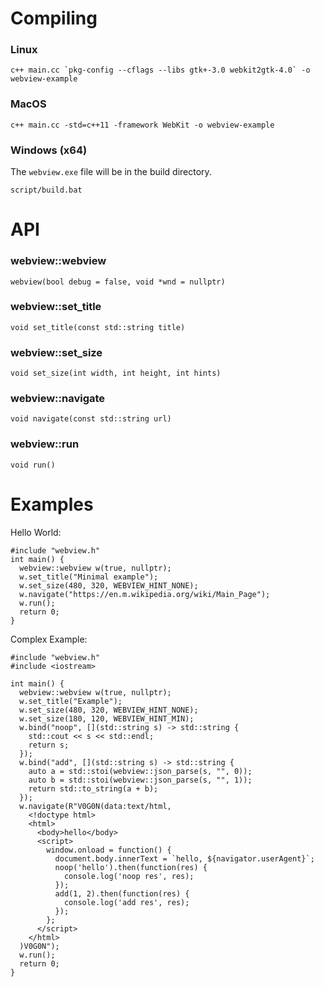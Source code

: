 # Compiling

### Linux  
```
c++ main.cc `pkg-config --cflags --libs gtk+-3.0 webkit2gtk-4.0` -o webview-example
```

### MacOS
```
c++ main.cc -std=c++11 -framework WebKit -o webview-example
```

### Windows (x64)
The `webview.exe` file will be in the build directory.  
```
script/build.bat
```

# API

### webview::webview
```
webview(bool debug = false, void *wnd = nullptr)
```

### webview::set_title
```
void set_title(const std::string title)
```

### webview::set_size
```
void set_size(int width, int height, int hints)
```

### webview::navigate
```
void navigate(const std::string url)
```

### webview::run
```
void run()
```

# Examples
Hello World:
```
#include "webview.h"
int main() {
  webview::webview w(true, nullptr);
  w.set_title("Minimal example");
  w.set_size(480, 320, WEBVIEW_HINT_NONE);
  w.navigate("https://en.m.wikipedia.org/wiki/Main_Page");
  w.run();
  return 0;
}
```

Complex Example:
```
#include "webview.h"
#include <iostream>

int main() {
  webview::webview w(true, nullptr);
  w.set_title("Example");
  w.set_size(480, 320, WEBVIEW_HINT_NONE);
  w.set_size(180, 120, WEBVIEW_HINT_MIN);
  w.bind("noop", [](std::string s) -> std::string {
    std::cout << s << std::endl;
    return s;
  });
  w.bind("add", [](std::string s) -> std::string {
    auto a = std::stoi(webview::json_parse(s, "", 0));
    auto b = std::stoi(webview::json_parse(s, "", 1));
    return std::to_string(a + b);
  });
  w.navigate(R"V0G0N(data:text/html,
    <!doctype html>
    <html>
      <body>hello</body>
      <script>
        window.onload = function() {
          document.body.innerText = `hello, ${navigator.userAgent}`;
          noop('hello').then(function(res) {
            console.log('noop res', res);
          });
          add(1, 2).then(function(res) {
            console.log('add res', res);
          });
        };
      </script>
    </html>
  )V0G0N");
  w.run();
  return 0;
}
```
